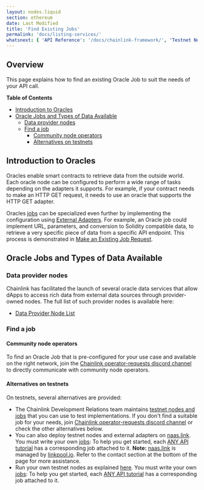 ```yaml
---
layout: nodes.liquid
section: ethereum
date: Last Modified
title: 'Find Existing Jobs'
permalink: 'docs/listing-services/'
whatsnext: { 'API Reference': '/docs/chainlink-framework/', 'Testnet Nodes and Jobs': '/docs/any-api-testnet-oracles/' }
---
```


## Overview

This page explains how to find an existing Oracle Job to suit the needs of your API call.

**Table of Contents**

- [Introduction to Oracles](#introduction-to-oracles)
- [Oracle Jobs and Types of Data Available](#oracle-jobs-and-types-of-data-available)
  - [Data provider nodes](#data-provider-nodes)
  - [Find a job](#find-a-job)
    - [Community node operators](#community-node-operators)
    - [Alternatives on testnets](#alternatives-on-testnets)

## Introduction to Oracles

Oracles enable smart contracts to retrieve data from the outside world. Each oracle node can be configured to perform a wide range of tasks depending on the adapters it supports. For example, if your contract needs to make an HTTP GET request, it needs to use an oracle that supports the HTTP GET adapter.

Oracles [jobs](/docs/jobs/) can be specialized even further by implementing the configuration using [External Adapters](/docs/external-adapters/). For example, an Oracle job could implement URL, parameters, and conversion to Solidity compatible data, to retrieve a very specific piece of data from a specific API endpoint. This process is demonstrated in [Make an Existing Job Request](/docs/existing-job-request/).

## Oracle Jobs and Types of Data Available

### Data provider nodes

Chainlink has facilitated the launch of several oracle data services that allow dApps to access rich data from external data sources through provider-owned nodes. The full list of such provider nodes is available here:

- [Data Provider Node List](/docs/data-provider-nodes/#data-provider-nodes-list)

### Find a job

#### Community node operators

To find an Oracle Job that is pre-configured for your use case and available on the right network, join the [Chainlink operator-requests discord channel](https://discord.gg/eGcxsdZzKR) to directly communicate with community node operators.

#### Alternatives on testnets

On testnets, several alternatives are provided:

- The Chainlink Development Relations team maintains [testnet nodes and jobs](/docs/any-api-testnet-oracles/) that you can use to test implementations. If you don't find a suitable job for your needs, join [Chainlink operator-requests discord channel](https://discord.gg/eGcxsdZzKR) or check the other alternatives below.
- You can also deploy testnet nodes and external adapters on [naas.link](https://naas.link/). You must write your own [jobs](/docs/jobs/): To help you get started, each [ANY API tutorial](/docs/make-a-http-get-request/) has a corresponding job attached to it. **Note:** [naas.link](https://naas.link) is managed by [linkpool.io](https://linkpool.io/). Refer to the contact section at the bottom of the page for more assistance.
- Run your own testnet nodes as explained [here](/docs/running-a-chainlink-node/). You must write your own [jobs](/docs/jobs/): To help you get started, each [ANY API tutorial](/docs/make-a-http-get-request/) has a corresponding job attached to it.
